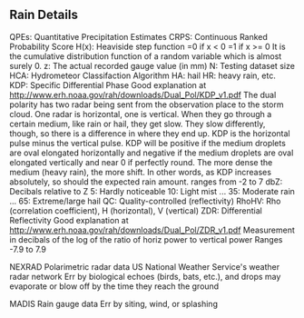 Rain Details
------------

QPEs: 	Quantitative Precipitation Estimates
CRPS: 	Continuous Ranked Probability Score
		H(x):		Heaviside step function
						=0 if x < 0
						=1 if x >= 0
					It is the cumulative distribution function of a random variable which is almost surely 0.
		z:			The actual recorded gauge value (in mm)
		N:			Testing dataset size
HCA:	Hydrometeor Classifaction Algorithm
			HA: hail
			HR: heavy rain, etc.
KDP:	Specific Differential Phase
			Good explanation at http://www.erh.noaa.gov/rah/downloads/Dual_Pol/KDP_v1.pdf
			The dual polarity has two radar being sent from the observation place to the storm cloud. One radar is horizontal, one is vertical. When they go through a certain medium, like rain or hail, they get slow. They slow differently, though, so there is a difference in where they end up. KDP is the horizontal pulse minus the vertical pulse.
			KDP will be positive if the medium droplets are oval elongated horizontally and negative if the medium droplets are oval elongated vertically and near 0 if perfectly round.
			The more dense the medium (heavy rain), the more shift. In other words, as KDP increases absolutely, so should the expected rain amount.
			ranges from -2 to 7
dbZ:	Decibals relative to Z
			5: Hardly noticeable
			10: Light mist
			...
			35: Moderate rain
			...
			65: Extreme/large hail
QC:		Quality-controlled (reflectivity)
RhoHV: 	Rho (correlation coefficient), H (horizontal), V (vertical)
ZDR:	Differential Reflectivity
			Good explanation at http://www.erh.noaa.gov/rah/downloads/Dual_Pol/ZDR_v1.pdf
			Measurement in decibals of the log of the ratio of horiz power to vertical power
			Ranges -7.9 to 7.9


NEXRAD
	Polarimetric radar data
	US National Weather Service's weather radar network
	Err by biological echoes (birds, bats, etc.), and drops may evaporate or blow off by the time they reach the ground

MADIS
	Rain gauge data
	Err by siting, wind, or splashing